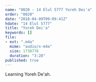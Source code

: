 ```yaml
---
name: "0020 - 14 Elul 5777 Yoreh Dei'a"
order: "0020"
date: "2018-04-09T09:09:41Z"
hdate: "14 Elul 5777"
title: "Yoreh Dei'a"
keywords: []
file:
- ext: ".m4a"
  mime: "audio/x-m4a"
  size: 1738776
  duration: "3:28"
published: true
---
```

Learning Yoreh De'ah.

